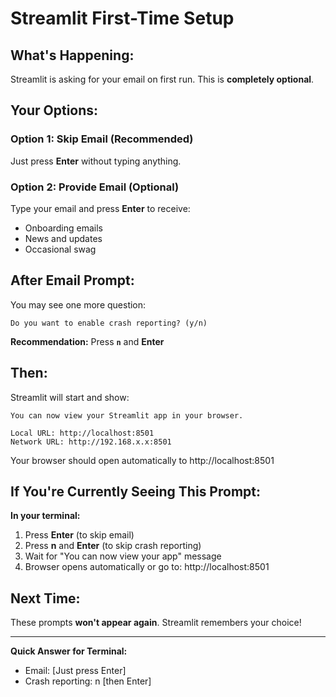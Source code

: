 # Streamlit First-Time Setup

## What's Happening:

Streamlit is asking for your email on first run. This is **completely optional**.

## Your Options:

### **Option 1: Skip Email (Recommended)**
Just press **Enter** without typing anything.

### **Option 2: Provide Email (Optional)**
Type your email and press **Enter** to receive:
- Onboarding emails
- News and updates
- Occasional swag

## After Email Prompt:

You may see one more question:
```
Do you want to enable crash reporting? (y/n)
```

**Recommendation:** Press **`n`** and **Enter**

## Then:

Streamlit will start and show:
```
You can now view your Streamlit app in your browser.

Local URL: http://localhost:8501
Network URL: http://192.168.x.x:8501
```

Your browser should open automatically to http://localhost:8501

## If You're Currently Seeing This Prompt:

**In your terminal:**
1. Press **Enter** (to skip email)
2. Press **n** and **Enter** (to skip crash reporting)
3. Wait for "You can now view your app" message
4. Browser opens automatically or go to: http://localhost:8501

## Next Time:

These prompts **won't appear again**. Streamlit remembers your choice!

---

**Quick Answer for Terminal:**
- Email: [Just press Enter]
- Crash reporting: n [then Enter]

